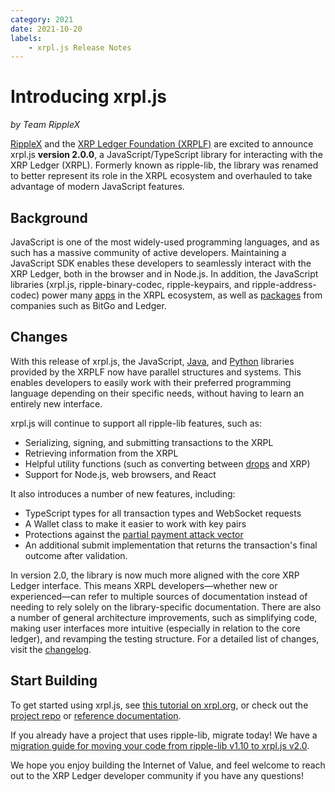 ```yaml
---
category: 2021
date: 2021-10-20
labels:
    - xrpl.js Release Notes
---
```

# Introducing xrpl.js
_by Team RippleX_

[RippleX](https://ripple.com/ripplex/) and the [XRP Ledger Foundation (XRPLF)](https://xrplf.org/) are excited to announce xrpl.js **version 2.0.0**, a JavaScript/TypeScript library for interacting with the XRP Ledger (XRPL). Formerly known as ripple-lib, the library was renamed to better represent its role in the XRPL ecosystem and overhauled to take advantage of modern JavaScript features.

<!-- BREAK -->

## Background

JavaScript is one of the most widely-used programming languages, and as such has a massive community of active developers. Maintaining a JavaScript SDK enables these developers to seamlessly interact with the XRP Ledger, both in the browser and in Node.js. In addition, the JavaScript libraries (xrpl.js, ripple-binary-codec, ripple-keypairs, and ripple-address-codec) power many [apps](https://github.com/XRPLF/xrpl.js/blob/develop/APPLICATIONS.md) in the XRPL ecosystem, as well as [packages](https://www.npmjs.com/browse/depended/ripple-lib) from companies such as BitGo and Ledger.

## Changes

With this release of xrpl.js, the JavaScript, [Java](https://github.com/XRPLF/xrpl4j), and [Python](https://github.com/XRPLF/xrpl-py/) libraries provided by the XRPLF now have parallel structures and systems. This enables developers to easily work with their preferred programming language depending on their specific needs, without having to learn an entirely new interface.

xrpl.js will continue to support all ripple-lib features, such as:

- Serializing, signing, and submitting transactions to the XRPL
- Retrieving information from the XRPL
- Helpful utility functions (such as converting between [drops](https://xrpl.org/xrp.html#xrp-properties) and XRP)
- Support for Node.js, web browsers, and React

It also introduces a number of new features, including:

- TypeScript types for all transaction types and WebSocket requests
- A Wallet class to make it easier to work with key pairs
- Protections against the [partial payment attack vector](https://xrpl.org/partial-payments.html#partial-payments-exploit)
- An additional submit implementation that returns the transaction's final outcome after validation.

In version 2.0, the library is now much more aligned with the core XRP Ledger interface. This means XRPL developers—whether new or experienced—can refer to multiple sources of documentation instead of needing to rely solely on the library-specific documentation. There are also a number of general architecture improvements, such as simplifying code, making user interfaces more intuitive (especially in relation to the core ledger), and revamping the testing structure. For a detailed list of changes, visit the [changelog](https://github.com/XRPLF/xrpl.js/blob/develop/HISTORY.md).

## Start Building

To get started using xrpl.js, see [this tutorial on xrpl.org](https://xrpl.org/get-started-using-javascript.html), or check out the [project repo](https://github.com/XRPLF/xrpl.js) or [reference documentation](https://js.xrpl.org/).

If you already have a project that uses ripple-lib, migrate today! We have a [migration guide for moving your code from ripple-lib v1.10 to xrpl.js v2.0](https://xrpl.org/xrpljs2-migration-guide.html).

We hope you enjoy building the Internet of Value, and feel welcome to reach out to the XRP Ledger developer community if you have any questions!
